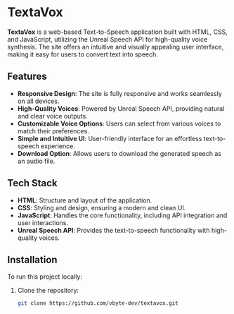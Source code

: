 # TextaVox

**TextaVox** is a web-based Text-to-Speech application built with HTML, CSS, and JavaScript, utilizing the Unreal Speech API for high-quality voice synthesis. The site offers an intuitive and visually appealing user interface, making it easy for users to convert text into speech.

## Features

- **Responsive Design**: The site is fully responsive and works seamlessly on all devices.
- **High-Quality Voices**: Powered by Unreal Speech API, providing natural and clear voice outputs.
- **Customizable Voice Options**: Users can select from various voices to match their preferences.
- **Simple and Intuitive UI**: User-friendly interface for an effortless text-to-speech experience.
- **Download Option**: Allows users to download the generated speech as an audio file.

## Tech Stack

- **HTML**: Structure and layout of the application.
- **CSS**: Styling and design, ensuring a modern and clean UI.
- **JavaScript**: Handles the core functionality, including API integration and user interactions.
- **Unreal Speech API**: Provides the text-to-speech functionality with high-quality voices.

## Installation

To run this project locally:

1. Clone the repository:
   ```bash
   git clone https://github.com/vbyte-dev/textavox.git

